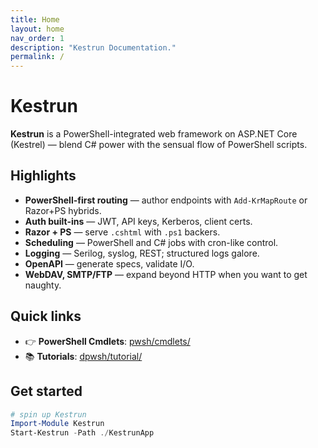 ```yaml
---
title: Home
layout: home
nav_order: 1
description: "Kestrun Documentation."
permalink: /
---
```


# Kestrun

**Kestrun** is a PowerShell-integrated web framework on ASP.NET Core (Kestrel) — blend C# power with the sensual flow of PowerShell scripts.

## Highlights

- **PowerShell-first routing** — author endpoints with `Add-KrMapRoute` or Razor+PS hybrids.
- **Auth built-ins** — JWT, API keys, Kerberos, client certs.
- **Razor + PS** — serve `.cshtml` with `.ps1` backers.
- **Scheduling** — PowerShell and C# jobs with cron-like control.
- **Logging** — Serilog, syslog, REST; structured logs galore.
- **OpenAPI** — generate specs, validate I/O.
- **WebDAV, SMTP/FTP** — expand beyond HTTP when you want to get naughty.

## Quick links

- 👉 **PowerShell Cmdlets**: [pwsh/cmdlets/](./pwsh/cmdlets/)
- 📚 **Tutorials**: [dpwsh/tutorial/](./pwsh/tutorial/)

## Get started

```powershell
# spin up Kestrun
Import-Module Kestrun
Start-Kestrun -Path ./KestrunApp
```
